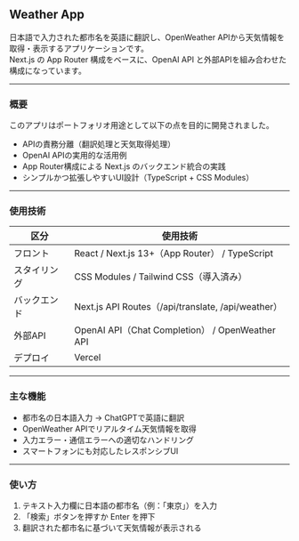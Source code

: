 ## Weather App

日本語で入力された都市名を英語に翻訳し、OpenWeather APIから天気情報を取得・表示するアプリケーションです。  
Next.js の App Router 構成をベースに、OpenAI API と外部APIを組み合わせた構成になっています。

---

### 概要

このアプリはポートフォリオ用途として以下の点を目的に開発されました。

- APIの責務分離（翻訳処理と天気取得処理）
- OpenAI APIの実用的な活用例
- App Router構成による Next.js のバックエンド統合の実践
- シンプルかつ拡張しやすいUI設計（TypeScript + CSS Modules）

---

### 使用技術

| 区分         | 使用技術                                |
|--------------|-----------------------------------------|
| フロント     | React / Next.js 13+（App Router） / TypeScript |
| スタイリング | CSS Modules / Tailwind CSS（導入済み） |
| バックエンド | Next.js API Routes（/api/translate, /api/weather） |
| 外部API      | OpenAI API（Chat Completion） / OpenWeather API |
| デプロイ     | Vercel                                  |

---

### 主な機能

- 都市名の日本語入力 → ChatGPTで英語に翻訳
- OpenWeather APIでリアルタイム天気情報を取得
- 入力エラー・通信エラーへの適切なハンドリング
- スマートフォンにも対応したレスポンシブUI

---

### 使い方

1. テキスト入力欄に日本語の都市名（例：「東京」）を入力
2. 「検索」ボタンを押すか Enter を押下
3. 翻訳された都市名に基づいて天気情報が表示される


